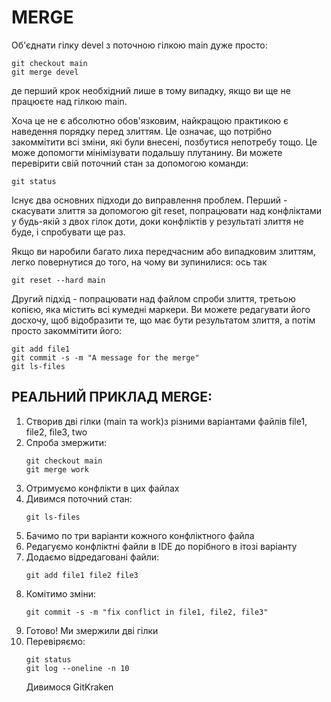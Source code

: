 # MERGE

Об'єднати гілку devel з поточною гілкою main дуже просто: 

    git checkout main
    git merge devel

де перший крок необхідний лише в тому випадку, якщо ви ще не працюєте над гілкою main.

Хоча це не є абсолютно обов'язковим, найкращою практикою є наведення порядку перед злиттям.
Це означає, що потрібно закоммітити всі зміни, які були внесені, позбутися непотребу тощо.
Це може допомогти мінімізувати подальшу плутанину. Ви можете перевірити свій поточний стан
за допомогою команди:

    git status

Існує два основних підходи до виправлення проблем. Перший - скасувати злиття за допомогою git reset, попрацювати над конфліктами у будь-якій з двох гілок доти, доки конфліктів у результаті злиття не буде, і спробувати ще раз.

Якщо ви наробили багато лиха передчасним або випадковим злиттям, легко повернутися до того, на чому ви зупинилися: ось так

    git reset --hard main

Другий підхід - попрацювати над файлом спроби злиття, третьою копією, яка містить всі кумедні маркери. Ви можете редагувати його досхочу, щоб відобразити те, що має бути результатом злиття, а потім просто закоммітити  його: ​

    git add file1
    git commit -s -m "A message for the merge"
    git ls-files

## РЕАЛЬНИЙ ПРИКЛАД MERGE:
1. Створив дві гілки (main та work)з різними варіантами файлів file1, file2, file3, two
2. Спроба змержити:
    ```
    git checkout main
    git merge work
    ```
3. Отримуємо конфлікти в цих файлах
4. Дивимся поточний стан:
    ```
    git ls-files
    ```
5. Бачимо по три варіанти кожного конфліктного файла
6. Редагуємо конфліктні файли в IDE до порібного в ітозі варіанту
7. Додаємо відредаговані файли:
    ```
    git add file1 file2 file3
    ```
8. Комітимо зміни:
    ```
    git commit -s -m "fix conflict in file1, file2, file3"
    ```
9. Готово! Ми змержили дві гілки
10. Перевіряємо:
    ```
    git status
    git log --oneline -n 10
    ```
    Дивимося GitKraken

